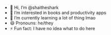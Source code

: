 - 👋 Hi, I’m @shaitheshark
- 👀 I’m interested in books and productivity apps
- 🌱 I’m currently learning a lot of thing lmao
- 😄 Pronouns: he/they
- ⚡ Fun fact: I have no idea what to do here

<!---
shaitheshark/shaitheshark is a ✨ special ✨ repository because its `README.md` (this file) appears on your GitHub profile.
You can click the Preview link to take a look at your changes.
--->
